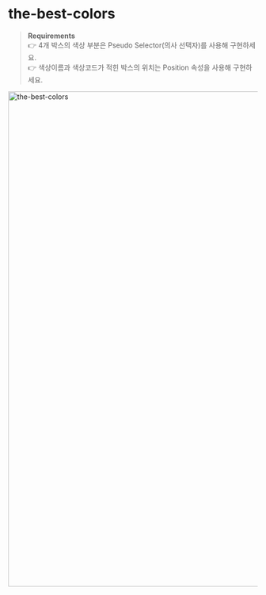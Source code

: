 # the-best-colors
> **Requirements** <br>
> 👉 4개 박스의 색상 부분은 Pseudo Selector(의사 선택자)를 사용해 구현하세요. <br>
> 👉 색상이름과 색상코드가 적힌 박스의 위치는 Position 속성을 사용해 구현하세요.

<img width="1000" alt="the-best-colors" src="https://user-images.githubusercontent.com/31913666/201698008-6644b2f8-e351-4067-8a60-7b43ebabecff.png">
